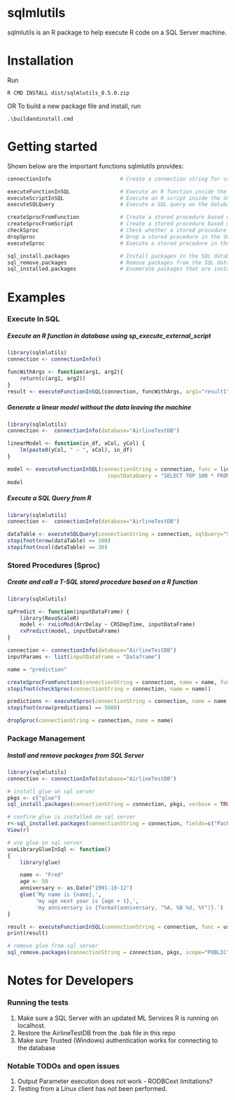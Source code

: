 # sqlmlutils

sqlmlutils is an R package to help execute R code on a SQL Server machine.

# Installation

Run 
```
R CMD INSTALL dist/sqlmlutils_0.5.0.zip
```
OR
To build a new package file and install, run
```
.\buildandinstall.cmd
```

# Getting started

Shown below are the important functions sqlmlutils provides:
```R
connectionInfo                      # Create a connection string for connecting to the SQL Server

executeFunctionInSQL                # Execute an R function inside the SQL database
executeScriptInSQL                  # Execute an R script inside the SQL database
executeSQLQuery                     # Execute a SQL query on the database and return the resultant table

createSprocFromFunction             # Create a stored procedure based on a R function inside the SQL database
createSprocFromScript               # Create a stored procedure based on a R script inside the SQL database
checkSproc                          # Check whether a stored procedure exists in the SQL database
dropSproc                           # Drop a stored procedure in the SQL database
executeSproc                        # Execute a stored procedure in the SQL database

sql_install.packages                # Install packages in the SQL database
sql_remove.packages                 # Remove packages from the SQL database
sql_installed.packages              # Enumerate packages that are installed on the SQL database
```

# Examples

### Execute In SQL
##### Execute an R function in database using sp_execute_external_script

```R
library(sqlmlutils)
connection <- connectionInfo()

funcWithArgs <- function(arg1, arg2){
    return(c(arg1, arg2))
}
result <- executeFunctionInSQL(connection, funcWithArgs, arg1="result1", arg2="result2")
```

##### Generate a linear model without the data leaving the machine

```R
library(sqlmlutils)
connection <-  connectionInfo(database="AirlineTestDB")

linearModel <- function(in_df, xCol, yCol) {
    lm(paste0(yCol, " ~ ", xCol), in_df)
}

model <- executeFunctionInSQL(connectionString = connection, func = linearModel, xCol = "CRSDepTime", yCol = "ArrDelay", 
                                inputDataQuery = "SELECT TOP 100 * FROM airline5000")
model
```

##### Execute a SQL Query from R

```R
library(sqlmlutils)
connection <-  connectionInfo(database="AirlineTestDB")

dataTable <- executeSQLQuery(connectionString = connection, sqlQuery="SELECT TOP 100 * FROM airline5000")
stopifnot(nrow(dataTable) == 100)
stopifnot(ncol(dataTable) == 30)
```

### Stored Procedures (Sproc)
##### Create and call a T-SQL stored procedure based on a R function

```R
library(sqlmlutils)

spPredict <- function(inputDataFrame) {
    library(RevoScaleR)
    model <- rxLinMod(ArrDelay ~ CRSDepTime, inputDataFrame)
    rxPredict(model, inputDataFrame)
}

connection <- connectionInfo(database="AirlineTestDB")
inputParams <- list(inputDataFrame = "Dataframe")

name = "prediction"

createSprocFromFunction(connectionString = connection, name = name, func = spPredict, inputParams = inputParams)
stopifnot(checkSproc(connectionString = connection, name = name))

predictions <- executeSproc(connectionString = connection, name = name, inputDataFrame = "select ArrDelay, CRSDepTime, DayOfWeek from airline5000")
stopifnot(nrow(predictions) == 5000)

dropSproc(connectionString = connection, name = name)
```

### Package Management 
##### Install and remove packages from SQL Server

```R
library(sqlmlutils)
connection <- connectionInfo(database="AirlineTestDB")

# install glue on sql server
pkgs <- c("glue")
sql_install.packages(connectionString = connection, pkgs, verbose = TRUE, scope="PUBLIC")

# confirm glue is installed on sql server
r<-sql_installed.packages(connectionString = connection, fields=c("Package", "LibPath", "Attributes", "Scope"))
View(r)

# use glue on sql server
useLibraryGlueInSql <- function()
{
    library(glue)

    name <- "Fred"
    age <- 50
    anniversary <- as.Date("1991-10-12")
    glue('My name is {name},',
         'my age next year is {age + 1},',
         'my anniversary is {format(anniversary, "%A, %B %d, %Y")}.')
}

result <- executeFunctionInSQL(connectionString = connection, func = useLibraryGlueInSql)
print(result)

# remove glue from sql server
sql_remove.packages(connectionString = connection, pkgs, scope="PUBLIC")
```

# Notes for Developers

### Running the tests

1. Make sure a SQL Server with an updated ML Services R is running on localhost. 
2. Restore the AirlineTestDB from the .bak file in this repo 
3. Make sure Trusted (Windows) authentication works for connecting to the database
    
### Notable TODOs and open issues

1. Output Parameter execution does not work - RODBCext limitations?
2. Testing from a Linux client has not been performed.
